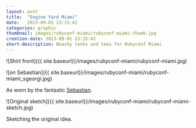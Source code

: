 ```yaml
---
layout: post
title:  "Engine Yard Miami"
date:   2013-09-01 23:15:42
categories: graphic
thumbnail: images/rubyconf-miami/rubyconf-miami-thumb.jpg
creation-date: 2013-09-01 23:15:42
short-description: Beachy tanks and tees for Rubyconf Miami
---
```


![Shirt front]({{ site.baseurl}}/images/rubyconf-miami/rubyconf-miami.jpg)

![on Sebastian]({{ site.baseurl}}/images/rubyconf-miami/rubyconf-miami_sgeorgi.jpg)

As worn by the fantastic [Sebastian](https://twitter.com/_sgeorgi).

![Original sketch]({{ site.baseurl}}/images/rubyconf-miami/rubyconf-miami-sketch.jpg)

Sketching the original idea.
